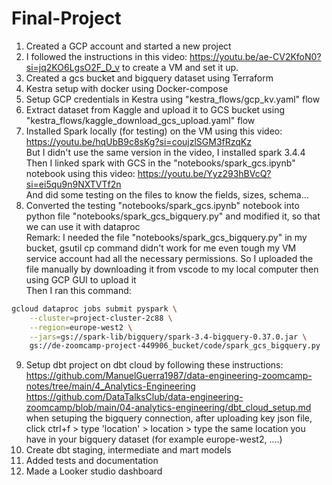 # Final-Project

1) Created a GCP account and started a new project  
2) I followed the instructions in this video: https://youtu.be/ae-CV2KfoN0?si=jq2KO6LgsO2F_D_v to create a VM and set it up.   
3) Created a gcs bucket and bigquery dataset using Terraform   
4) Kestra setup with docker using Docker-compose  
5) Setup GCP credentials in Kestra using "kestra_flows/gcp_kv.yaml" flow  
6) Extract dataset from Kaggle and upload it to GCS bucket using "kestra_flows/kaggle_download_gcs_upload.yaml" flow  
7) Installed Spark locally (for testing) on the VM using this video: https://youtu.be/hqUbB9c8sKg?si=coujzlSGM3fRzqKz  
But I didn't use the same version in the video, I installed spark 3.4.4  
Then I linked spark with GCS in the "notebooks/spark_gcs.ipynb" notebook using this video: https://youtu.be/Yyz293hBVcQ?si=ei5qu9n9NXTVTf2n   
And did some testing on the files to know the fields, sizes, schema...  
8) Converted the testing "notebooks/spark_gcs.ipynb" notebook into python file "notebooks/spark_gcs_bigquery.py" and modified it, 
so that we can use it with dataproc  
Remark: I needed the file "notebooks/spark_gcs_bigquery.py" in my bucket, gsutil cp command didn't work for me even tough my VM service account
had all the necessary permissions.
So I uploaded the file manually by downloading it from vscode to my local computer then using GCP GUI to upload it  
Then I ran this command:
```bash
gcloud dataproc jobs submit pyspark \
    --cluster=project-cluster-2c88 \
    --region=europe-west2 \
    --jars=gs://spark-lib/bigquery/spark-3.4-bigquery-0.37.0.jar \
    gs://de-zoomcamp-project-449906_bucket/code/spark_gcs_bigquery.py
```
9) Setup dbt project on dbt cloud by following these instructions:        
https://github.com/ManuelGuerra1987/data-engineering-zoomcamp-notes/tree/main/4_Analytics-Engineering   
https://github.com/DataTalksClub/data-engineering-zoomcamp/blob/main/04-analytics-engineering/dbt_cloud_setup.md  
when setuping the bigquery connection, after uploading key json file, click ctrl+f > type 'location' > location >
type the same location you have in your bigquery dataset (for example europe-west2, ....)
10) Create dbt staging, intermediate and mart models
11) Added tests and documentation
12) Made a Looker studio dashboard